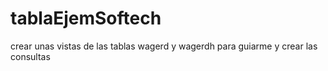 # tablaEjemSoftech
crear  unas vistas de las tablas wagerd y wagerdh para guiarme y crear las consultas
